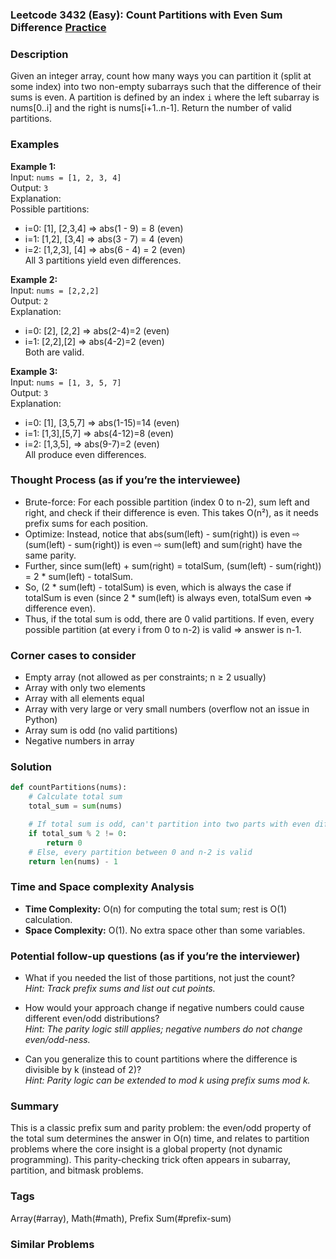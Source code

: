 ### Leetcode 3432 (Easy): Count Partitions with Even Sum Difference [Practice](https://leetcode.com/problems/count-partitions-with-even-sum-difference)

### Description  
Given an integer array, count how many ways you can partition it (split at some index) into two non-empty subarrays such that the difference of their sums is even. A partition is defined by an index `i` where the left subarray is nums[0..i] and the right is nums[i+1..n-1]. Return the number of valid partitions.

### Examples  

**Example 1:**  
Input: `nums = [1, 2, 3, 4]`  
Output: `3`  
Explanation:  
Possible partitions:  
- i=0: [1], [2,3,4] ⇒ abs(1 - 9) = 8 (even)  
- i=1: [1,2], [3,4] ⇒ abs(3 - 7) = 4 (even)  
- i=2: [1,2,3], [4] ⇒ abs(6 - 4) = 2 (even)  
All 3 partitions yield even differences.

**Example 2:**  
Input: `nums = [2,2,2]`  
Output: `2`  
Explanation:  
- i=0: [2], [2,2] ⇒ abs(2-4)=2 (even)  
- i=1: [2,2],[2] ⇒ abs(4-2)=2 (even)  
Both are valid.

**Example 3:**  
Input: `nums = [1, 3, 5, 7]`  
Output: `3`  
Explanation:  
- i=0: [1], [3,5,7] ⇒ abs(1-15)=14 (even)  
- i=1: [1,3],[5,7] ⇒ abs(4-12)=8 (even)  
- i=2: [1,3,5], ⇒ abs(9-7)=2 (even)  
All produce even differences.

### Thought Process (as if you’re the interviewee)  
- Brute-force: For each possible partition (index 0 to n-2), sum left and right, and check if their difference is even. This takes O(n²), as it needs prefix sums for each position.
- Optimize: Instead, notice that abs(sum(left) - sum(right)) is even ⇨ (sum(left) - sum(right)) is even ⇨ sum(left) and sum(right) have the same parity.
- Further, since sum(left) + sum(right) = totalSum, (sum(left) - sum(right)) = 2 \* sum(left) - totalSum.
- So, (2 \* sum(left) - totalSum) is even, which is always the case if totalSum is even (since 2 \* sum(left) is always even, totalSum even ⇒ difference even).
- Thus, if the total sum is odd, there are 0 valid partitions. If even, every possible partition (at every i from 0 to n-2) is valid ⇒ answer is n-1.

### Corner cases to consider  
- Empty array (not allowed as per constraints; n ≥ 2 usually)
- Array with only two elements
- Array with all elements equal
- Array with very large or very small numbers (overflow not an issue in Python)
- Array sum is odd (no valid partitions)
- Negative numbers in array

### Solution

```python
def countPartitions(nums):
    # Calculate total sum
    total_sum = sum(nums)

    # If total sum is odd, can't partition into two parts with even difference
    if total_sum % 2 != 0:
        return 0
    # Else, every partition between 0 and n-2 is valid
    return len(nums) - 1
```

### Time and Space complexity Analysis  

- **Time Complexity:** O(n) for computing the total sum; rest is O(1) calculation.
- **Space Complexity:** O(1). No extra space other than some variables.

### Potential follow-up questions (as if you’re the interviewer)  

- What if you needed the list of those partitions, not just the count?  
  *Hint: Track prefix sums and list out cut points.*

- How would your approach change if negative numbers could cause different even/odd distributions?  
  *Hint: The parity logic still applies; negative numbers do not change even/odd-ness.*

- Can you generalize this to count partitions where the difference is divisible by k (instead of 2)?  
  *Hint: Parity logic can be extended to mod k using prefix sums mod k.*

### Summary
This is a classic prefix sum and parity problem: the even/odd property of the total sum determines the answer in O(n) time, and relates to partition problems where the core insight is a global property (not dynamic programming). This parity-checking trick often appears in subarray, partition, and bitmask problems.

### Tags
Array(#array), Math(#math), Prefix Sum(#prefix-sum)

### Similar Problems
